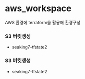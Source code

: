 # aws_workspace

AWS 환경에 terraform을 활용해 환경구성


### S3 버킷생성 
- seaking7-tfstate2 



### S3 버킷생성 
- seaking7-tfstate2 